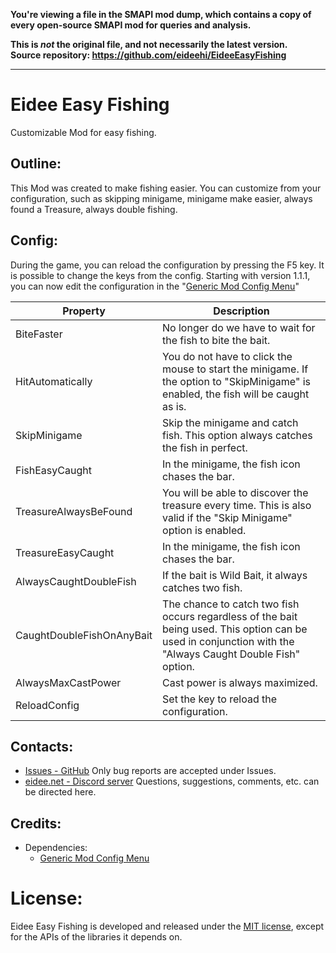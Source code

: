 **You're viewing a file in the SMAPI mod dump, which contains a copy of every open-source SMAPI mod
for queries and analysis.**

**This is _not_ the original file, and not necessarily the latest version.**  
**Source repository: https://github.com/eideehi/EideeEasyFishing**

----

# Eidee Easy Fishing
Customizable Mod for easy fishing.

## Outline:
This Mod was created to make fishing easier. You can customize from your configuration, such as skipping minigame, minigame make easier, always found a Treasure, always double fishing.

## Config:
During the game, you can reload the configuration by pressing the F5 key. It is possible to change the keys from the config.
Starting with version 1.1.1, you can now edit the configuration in the "[Generic Mod Config Menu](https://www.nexusmods.com/stardewvalley/mods/5098)"

|Property|Description|
|--------|-----------|
|BiteFaster|No longer do we have to wait for the fish to bite the bait.|
|HitAutomatically|You do not have to click the mouse to start the minigame. If the option to "SkipMinigame" is enabled, the fish will be caught as is.|
|SkipMinigame|Skip the minigame and catch fish. This option always catches the fish in perfect.|
|FishEasyCaught|In the minigame, the fish icon chases the bar.|
|TreasureAlwaysBeFound|You will be able to discover the treasure every time. This is also valid if the "Skip Minigame" option is enabled.|
|TreasureEasyCaught|In the minigame, the fish icon chases the bar.|
|AlwaysCaughtDoubleFish|If the bait is Wild Bait, it always catches two fish.|
|CaughtDoubleFishOnAnyBait|The chance to catch two fish occurs regardless of the bait being used. This option can be used in conjunction with the "Always Caught Double Fish" option.|
|AlwaysMaxCastPower|Cast power is always maximized.|
|ReloadConfig|Set the key to reload the configuration.|

## Contacts:
- [Issues - GitHub](https://github.com/eideehi/sdv-easyfishing/issues)
  Only bug reports are accepted under Issues.
- [eidee.net - Discord server](https://discord.gg/DDQqxkK7s6)
  Questions, suggestions, comments, etc. can be directed here.

## Credits:
* Dependencies:
  * [Generic Mod Config Menu](https://www.nexusmods.com/stardewvalley/mods/5098)

# License:
Eidee Easy Fishing is developed and released under the [MIT license](./LICENSE), except for the APIs of the libraries it depends on.
